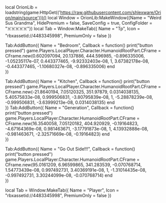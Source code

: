local OrionLib = loadstring(game:HttpGet(('https://raw.githubusercontent.com/shlexware/Orion/main/source')))()
local Window = OrionLib:MakeWindow({Name = "Weird Sus Grandma", HidePremium = false, SaveConfig = true, ConfigFolder = "☠️☠️☠️☠️☠️"})
local Tab = Window:MakeTab({
	Name = "Tp",
	Icon = "rbxassetid://4483345998",
	PremiumOnly = false
})

Tab:AddButton({
	Name = "Bedroom",
	Callback = function()
      		print("button pressed")
	     game.Players.LocalPlayer.Character.HumanoidRootPart.CFrame = CFrame.new(0.602097094, 20.137886, 444.596985, -0.896335006, -1.05235117e-07, 0.443377465, -9.92332403e-08, 1, 3.67382178e-08, -0.443377465, -1.10680327e-08, -0.896335006)
	end    
})

Tab:AddButton({
	Name = "Kitchen",
	Callback = function()
      		print("button pressed")
	   game.Players.LocalPlayer.Character.HumanoidRootPart.CFrame = CFrame.new(-21.8640194, 7.05120325, 351.97879, 0.0314038135, 5.40575833e-08, 0.999506831, -3.80795839e-08, 1, -5.28878239e-08, -0.999506831, -3.63999213e-08, 0.0314038135)
  	end    
})
Tab:AddButton({
	Name = "Generation",
	Callback = function()
      		print("button pressed")
	   game.Players.LocalPlayer.Character.HumanoidRootPart.CFrame = CFrame.new(16.3540058, 7.05120182, 404.920929, -0.19164823, -4.67164369e-08, 0.981463671, -3.17791873e-08, 1, 4.13932888e-08, -0.981463671, -2.32571669e-08, -0.19164823)
  	end    
   })

   Tab:AddButton({
	Name = "Go Out Side!!!",
	Callback = function()
      		print("button pressed")
	   game.Players.LocalPlayer.Character.HumanoidRootPart.CFrame = CFrame.new(95.0161209, 6.96599865, 341.283539, -0.070768714, 1.54773439e-08, 0.997492731, 3.40369191e-08, 1, -1.31014435e-08, -0.997492731, 3.30244099e-08, -0.070768714)
  	end    
})

   local Tab = Window:MakeTab({
	Name = "Player",
	Icon = "rbxassetid://4483345998",
	PremiumOnly = false
})


